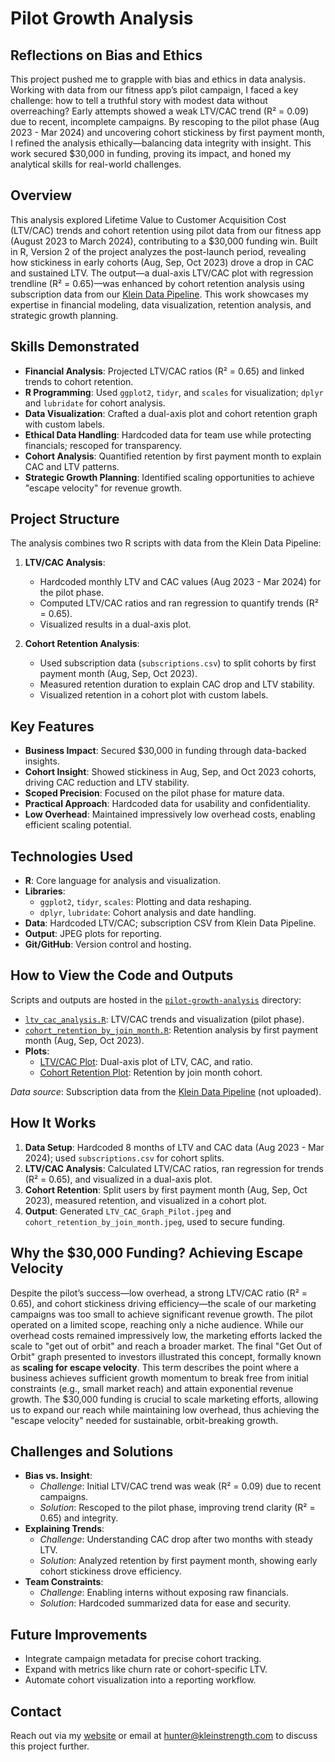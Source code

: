# Pilot Growth Analysis

## Reflections on Bias and Ethics

This project pushed me to grapple with bias and ethics in data analysis. Working with data from our fitness app’s pilot campaign, I faced a key challenge: how to tell a truthful story with modest data without overreaching? Early attempts showed a weak LTV/CAC trend (R² = 0.09) due to recent, incomplete campaigns. By rescoping to the pilot phase (Aug 2023 - Mar 2024) and uncovering cohort stickiness by first payment month, I refined the analysis ethically—balancing data integrity with insight. This work secured $30,000 in funding, proving its impact, and honed my analytical skills for real-world challenges.

## Overview

This analysis explored Lifetime Value to Customer Acquisition Cost (LTV/CAC) trends and cohort retention using pilot data from our fitness app (August 2023 to March 2024), contributing to a $30,000 funding win. Built in R, Version 2 of the project analyzes the post-launch period, revealing how stickiness in early cohorts (Aug, Sep, Oct 2023) drove a drop in CAC and sustained LTV. The output—a dual-axis LTV/CAC plot with regression trendline (R² = 0.65)—was enhanced by cohort retention analysis using subscription data from our [Klein Data Pipeline](https://github.com/HunterKleinschmidt/analytics-portfolio/tree/main/data-processing). This work showcases my expertise in financial modeling, data visualization, retention analysis, and strategic growth planning.

## Skills Demonstrated

- **Financial Analysis**: Projected LTV/CAC ratios (R² = 0.65) and linked trends to cohort retention.
- **R Programming**: Used `ggplot2`, `tidyr`, and `scales` for visualization; `dplyr` and `lubridate` for cohort analysis.
- **Data Visualization**: Crafted a dual-axis plot and cohort retention graph with custom labels.
- **Ethical Data Handling**: Hardcoded data for team use while protecting financials; rescoped for transparency.
- **Cohort Analysis**: Quantified retention by first payment month to explain CAC and LTV patterns.
- **Strategic Growth Planning**: Identified scaling opportunities to achieve "escape velocity" for revenue growth.

## Project Structure

The analysis combines two R scripts with data from the Klein Data Pipeline:

1. **LTV/CAC Analysis**:
   - Hardcoded monthly LTV and CAC values (Aug 2023 - Mar 2024) for the pilot phase.
   - Computed LTV/CAC ratios and ran regression to quantify trends (R² = 0.65).
   - Visualized results in a dual-axis plot.

2. **Cohort Retention Analysis**:
   - Used subscription data (`subscriptions.csv`) to split cohorts by first payment month (Aug, Sep, Oct 2023).
   - Measured retention duration to explain CAC drop and LTV stability.
   - Visualized retention in a cohort plot with custom labels.

## Key Features

- **Business Impact**: Secured $30,000 in funding through data-backed insights.
- **Cohort Insight**: Showed stickiness in Aug, Sep, and Oct 2023 cohorts, driving CAC reduction and LTV stability.
- **Scoped Precision**: Focused on the pilot phase for mature data.
- **Practical Approach**: Hardcoded data for usability and confidentiality.
- **Low Overhead**: Maintained impressively low overhead costs, enabling efficient scaling potential.

## Technologies Used

- **R**: Core language for analysis and visualization.
- **Libraries**:
  - `ggplot2`, `tidyr`, `scales`: Plotting and data reshaping.
  - `dplyr`, `lubridate`: Cohort analysis and date handling.
- **Data**: Hardcoded LTV/CAC; subscription CSV from Klein Data Pipeline.
- **Output**: JPEG plots for reporting.
- **Git/GitHub**: Version control and hosting.

## How to View the Code and Outputs

Scripts and outputs are hosted in the [`pilot-growth-analysis`](https://github.com/HunterKleinschmidt/analytics-portfolio/tree/main/pilot-growth-analysis) directory:
- [`ltv_cac_analysis.R`](https://github.com/HunterKleinschmidt/analytics-portfolio/blob/main/pilot-growth-analysis/scripts/ltv_cac_analysis.R): LTV/CAC trends and visualization (pilot phase).
- [`cohort_retention_by_join_month.R`](https://github.com/HunterKleinschmidt/analytics-portfolio/blob/main/pilot-growth-analysis/scripts/cohort_retention_by_join_month.R): Retention analysis by first payment month (Aug, Sep, Oct 2023).
- **Plots**:
  - [LTV/CAC Plot](https://github.com/HunterKleinschmidt/analytics-portfolio/blob/main/pilot-growth-analysis/graphs/LTV_CAC_Graph_Pilot.jpeg): Dual-axis plot of LTV, CAC, and ratio.
  - [Cohort Retention Plot](https://github.com/HunterKleinschmidt/analytics-portfolio/blob/main/pilot-growth-analysis/graphs/cohort_retention_by_join_month.jpeg): Retention by join month cohort.

*Data source*: Subscription data from the [Klein Data Pipeline](https://github.com/HunterKleinschmidt/analytics-portfolio/tree/main/data-processing) (not uploaded).

## How It Works

1. **Data Setup**: Hardcoded 8 months of LTV and CAC data (Aug 2023 - Mar 2024); used `subscriptions.csv` for cohort splits.
2. **LTV/CAC Analysis**: Calculated LTV/CAC ratios, ran regression for trends (R² = 0.65), and visualized in a dual-axis plot.
3. **Cohort Retention**: Split users by first payment month (Aug, Sep, Oct 2023), measured retention, and visualized in a cohort plot.
4. **Output**: Generated `LTV_CAC_Graph_Pilot.jpeg` and `cohort_retention_by_join_month.jpeg`, used to secure funding.

## Why the $30,000 Funding? Achieving Escape Velocity

Despite the pilot’s success—low overhead, a strong LTV/CAC ratio (R² = 0.65), and cohort stickiness driving efficiency—the scale of our marketing campaigns was too small to achieve significant revenue growth. The pilot operated on a limited scope, reaching only a niche audience. While our overhead costs remained impressively low, the marketing efforts lacked the scale to "get out of orbit" and reach a broader market. The final "Get Out of Orbit" graph presented to investors illustrated this concept, formally known as **scaling for escape velocity**. This term describes the point where a business achieves sufficient growth momentum to break free from initial constraints (e.g., small market reach) and attain exponential revenue growth. The $30,000 funding is crucial to scale marketing efforts, allowing us to expand our reach while maintaining low overhead, thus achieving the "escape velocity" needed for sustainable, orbit-breaking growth.

## Challenges and Solutions

- **Bias vs. Insight**: 
  - *Challenge*: Initial LTV/CAC trend was weak (R² = 0.09) due to recent campaigns.
  - *Solution*: Rescoped to the pilot phase, improving trend clarity (R² = 0.65) and integrity.
- **Explaining Trends**: 
  - *Challenge*: Understanding CAC drop after two months with steady LTV.
  - *Solution*: Analyzed retention by first payment month, showing early cohort stickiness drove efficiency.
- **Team Constraints**: 
  - *Challenge*: Enabling interns without exposing raw financials.
  - *Solution*: Hardcoded summarized data for ease and security.

## Future Improvements

- Integrate campaign metadata for precise cohort tracking.
- Expand with metrics like churn rate or cohort-specific LTV.
- Automate cohort visualization into a reporting workflow.

## Contact

Reach out via my [website](https://hunterkleinschmidt.github.io/) or email at [hunter@kleinstrength.com](mailto:hunter@kleinstrength.com) to discuss this project further.
